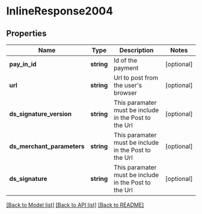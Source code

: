 # InlineResponse2004

## Properties
Name | Type | Description | Notes
------------ | ------------- | ------------- | -------------
**pay_in_id** | **string** | Id of the payment | [optional] 
**url** | **string** | Url to post from the user&#39;s browser | [optional] 
**ds_signature_version** | **string** | This paramater must be include in the Post to the Url | [optional] 
**ds_merchant_parameters** | **string** | This paramater must be include in the Post to the Url | [optional] 
**ds_signature** | **string** | This paramater must be include in the Post to the Url | [optional] 

[[Back to Model list]](../README.md#documentation-for-models) [[Back to API list]](../README.md#documentation-for-api-endpoints) [[Back to README]](../README.md)


